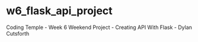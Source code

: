 # w6_flask_api_project
Coding Temple - Week 6 Weekend Project - Creating API With Flask - Dylan Cutsforth
